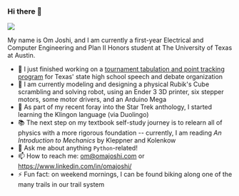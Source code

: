### Hi there 👋

![](https://komarev.com/ghpvc/?username=omajoshi)

My name is Om Joshi, and I am currently a first-year Electrical and Computer Engineering and Plan II Honors student at The University of Texas at Austin.

- 🔭 I just finished working on a [tournament tabulation and point tracking program](https://iqt.txfa.org) for Texas' state high school speech and debate organization 
- 🦾 I am currently modeling and designing a physical Rubik's Cube scrambling and solving robot, using an Ender 3 3D printer, six stepper motors, some motor drivers, and an Arduino Mega
- 🌱 As part of my recent foray into the Star Trek anthology, I started learning the Klingon language (via Duolingo)
- 📚 The next step on my textbook self-study journey is to relearn all of physics with a more rigorous foundation -- currently, I am reading *An Introduction to Mechanics* by Kleppner and Kolenkow
- 💬 Ask me about anything `Python`-related!
- 📫 How to reach me: om@omajoshi.com or https://www.linkedin.com/in/omajoshi/
- ⚡ Fun fact: on weekend mornings, I can be found biking along one of the many trails in our trail system
